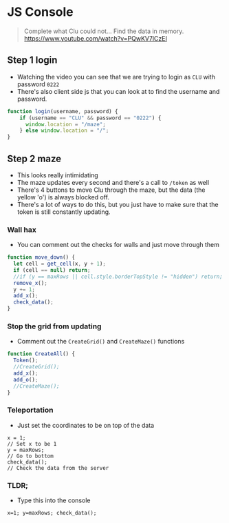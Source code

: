 # JS Console
> Complete what Clu could not... Find the data in memory.
> https://www.youtube.com/watch?v=PQwKV7lCzEI

## Step 1 login
- Watching the video you can see that we are trying to login as `CLU` with password `0222`
- There's also client side js that you can look at to find the username and password.
```javascript
function login(username, password) {
    if (username == "CLU" && password == "0222") {
      window.location = "/maze";
    } else window.location = "/";
}
```

## Step 2 maze
- This looks really intimidating
- The maze updates every second and there's a call to `/token` as well
- There's 4 buttons to move Clu through the maze, but the data (the yellow 'o') is always blocked off.
- There's a lot of ways to do this, but you just have to make sure that the token is still constantly updating.

### Wall hax
- You can comment out the checks for walls and just move through them
```javascript
function move_down() {
  let cell = get_cell(x, y + 1);
  if (cell == null) return;
  //if (y == maxRows || cell.style.borderTopStyle != "hidden") return;
  remove_x();
  y += 1;
  add_x();
  check_data();
}
```

### Stop the grid from updating
- Comment out the `CreateGrid()` and `CreateMaze()` functions
```javascript
function CreateAll() {
  Token();
  //CreateGrid();
  add_x();
  add_o();
  //CreateMaze();
}
```

### Teleportation
- Just set the coordinates to be on top of the data
```
x = 1;
// Set x to be 1
y = maxRows;
// Go to bottom
check_data();
// Check the data from the server
```

### TLDR;
- Type this into the console
```
x=1; y=maxRows; check_data();
```
